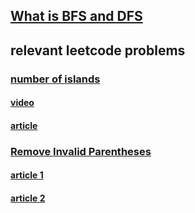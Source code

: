 ## [What is BFS and DFS](https://mp.weixin.qq.com/s/WA5hQXkcACIarcdVnRnuiw)

## relevant leetcode problems
### [number of islands](https://github.com/momo4826/leetCode/blob/master/NumberOfIslands.py)
#### [video](https://www.youtube.com/watch?v=XSmgFKe-XYU)
#### [article](https://segmentfault.com/a/1190000003753307)

### [Remove Invalid Parentheses](https://github.com/momo4826/leetCode/blob/master/RemoveInvalidParentheses.py)
#### [article 1](http://bookshadow.com/weblog/2015/11/05/leetcode-remove-invalid-parentheses/)
#### [article 2](https://blog.csdn.net/xyqzki/article/details/50404214)


